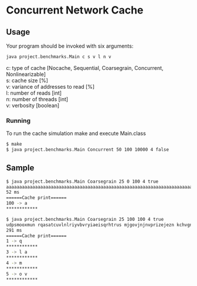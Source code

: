 # Concurrent Network Cache
## Usage
Your program should be invoked with six arguments:
```bash
java project.benchmarks.Main c s v l n v
```
c: type of cache [Nocache, Sequential, Coarsegrain, Concurrent, Nonlinearizable]  
s: cache size [%]  
v: variance of addresses to read [%]  
l: number of reads [int]  
n: number of threads [int]  
v: verbosity [boolean]  
### Running
To run the cache simulation make and execute Main.class
```bash
$ make
$ java project.benchmarks.Main Concurrent 50 100 10000 4 false
```
## Sample
```bash
$ java project.benchmarks.Main Coarsegrain 25 0 100 4 true
aaaaaaaaaaaaaaaaaaaaaaaaaaaaaaaaaaaaaaaaaaaaaaaaaaaaaaaaaaaaaaaaaaaaaaaaaaaaaaaaaaaaaaaaaaaaaaaaaaaa
52 ms
======Cache print======
100 -> a
************
```
```bash
$ java project.benchmarks.Main Coarsegrain 25 100 100 4 true
udpsmooxmun rqasatcuvlnlriyvbvryiaeisqrhtrus mjgovjnjnvprizejezn kchvgngzto bdepgezyjdeshprwjhbmhoql
291 ms
======Cache print======
1 -> q
************
3 -> l a
************
4 -> m
************
5 -> o v
************
```

